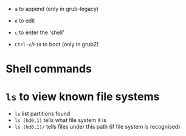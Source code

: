 - `a` to append (only in grub-legacy)

- `e` to edit
- `c` to enter the 'shell'
- `Ctrl-x`/`F10` to boot (only in grub2)

# Shell commands
# `ls` to view known file systems
- `ls` list partitions found
- `ls (hd0,1)` tells what file system it is
- `ls (hd0,1)/` tells files under this path (if file system is recognised)
#
